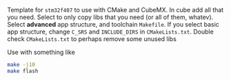 Template for `stm32f407` to use with CMake and CubeMX.
In cube add all that you need. Select to only copy libs that you need (or all of them, whatev).
Select **advanced** app structure, and toolchain `Makefile`.
If you select basic app structure, change `C_SRS` and `INCLUDE_DIRS` in `CMakeLists.txt`.
Double check `CMakeLists.txt` to perhaps remove some unused libs 

Use with something like
```bash
make -j10
make flash
```
